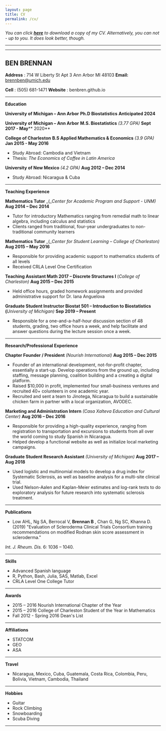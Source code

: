 ```yaml
---
layout: page
title: CV
permalink: /cv/
---
```


*You can click **[here](../downloads/CV.pdf)** to download a copy of my CV. Alternatively, you can not - up to you. It does look better, though.*  

---
---

## BEN BRENNAN

**Address** : 714 W Liberty St Apt 3 Ann Arbor MI 48103 **Email:** brennben@umich.edu

**Cell** : (505) 681-1471 **Website** : benbren.github.io

---

**Education**

**University of Michigan – Ann Arbor**  **Ph.D Biostatistics**  **Anticipated 2024**

**University of Michigan – Ann Arbor**  **M.S. Biostatistics** _(3.77 GPA)_ **Sept 2017 - May**** 2020**

**College of Charleston**  **B.S Applied Mathematics &amp; Economics** _(3.9 GPA)_ **Jan 2015 - May 2016**

- Study Abroad: Cambodia and Vietnam
- Thesis: _The Economics of Coffee in Latin America_

**University of New Mexico** _(4.2 GPA)_ **Aug 2012 – Dec 2014**

- Study Abroad: Nicaragua &amp; Cuba

---

**Teaching Experience**

**Mathematics Tutor** _(__Center for Academic Program and Support - UNM)_ **Aug 2014 – Dec 2014**

- Tutor for introductory Mathematics ranging from remedial math to linear algebra, including calculus and statistics
- Clients ranged from traditional, four-year undergraduates to non-traditional community learners

**Mathematics Tutor** _(__Center for Student Learning – College of Charleston)_ **Aug 2015 – May 2016**

- Responsible for providing academic support to mathematics students of all levels
- Received CRLA Level One Certification

**Teaching Assistant Math 2017 – Discrete Structures I** (_College of Charleston)_ **Aug 2015 – Dec 2015**

- Held office hours, graded homework assignments and provided administrative support for Dr. Iana Anguelova

**Graduate Student Instructor Biostat 501 – Introduction to Biostatistics (**_University of Michigan)_ **Sep 2019 – Present**

- Responsible for a one-and-a-half-hour discussion section of 48 students, grading, two office hours a week, and help facilitate and answer questions during the lecture session once a week.

---

**Research/Professional Experience**

**Chapter Founder / President** _(Nourish International)_ **Aug 2015 – Dec 2015**

- Founder of an international development, not-for-profit chapter, essentially a start-up. Develop operations from the ground up, including staffing, message planning, coalition building and a creating a digital platform.
- Raised $10,000 in profit, implemented four small-business ventures and recruited 40+ colunteers in one academic year.
- Recruited and sent a team to Jinotega, Nicaragua to build a sustainable chicken farm in partner with a local organization, AVODEC.

**Marketing and Administration Intern** _(Casa Xalteva Education and Cultural Center)_ **Aug 2016 – Dec 2016**

- Responsible for providing a high-quality experience, ranging from registration to transportation and excursions to students from all over the world coming to study Spanish in Nicaragua.
- Helped develop a functional website as well as initialize local marketing campaigns.

**Graduate Student Research Assistant** _(University of Michigan)_ **Aug 2017 – Aug 2018**

- Used logistic and multinomial models to develop a drug index for Systematic Sclerosis, as well as baseline analysis for a multi-site clinical trial.
- Used Nelson-Aalen and Kaplan-Meier estimates and log-rank tests to do exploratory analysis for future research into systematic sclerosis treatment.

---

**Publications**

- Low AHL, Ng SA, Berrocal V, **Brennan B** , Chan G, Ng SC, Khanna D. (2019) &quot;Evaluation of Scleroderma Clinical Trials Consortium training recommendations on modified Rodnan skin score assessment in scleroderma.&quot;

_Int. J. Rheum. Dis._ 6: 1036 – 1040.

---

**Skills**

- Advanced Spanish language
- R, Python, Bash, Julia, SAS, Matlab, Excel
- CRLA Level One College Tutor

---

**Awards**

- 2015 – 2016 Nourish International Chapter of the Year
- 2015 – 2016 College of Charleston Student of the Year in Mathematics
- Fall 2012 - Spring 2016 Dean&#39;s List

---

**Affiliations**

- STATCOM
- GEO
- ASA

---

**Travel**

- Nicaragua, Mexico, Cuba, Guatemala, Costa Rica, Colombia, Peru, Bolivia, Vietnam, Cambodia, Thailand

---

**Hobbies**

- Guitar
- Rock Climbing
- Snowboarding
- Scuba Diving

--- 